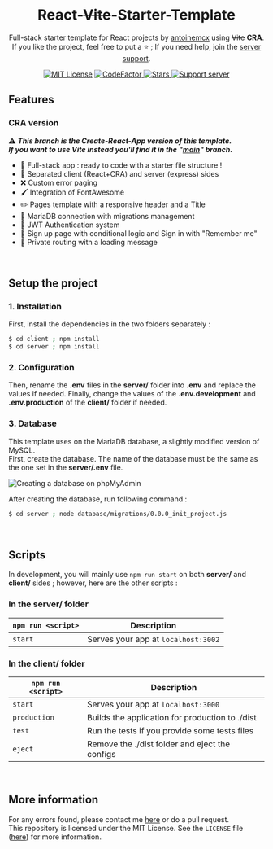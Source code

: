 <h1 align="center">React-<strike>Vite</strike>-Starter-Template</h1>
<p align="center">
    Full-stack starter template for React projects by <a href="https://github.com/antoinemcx">antoinemcx</a> using <strike>Vite</strike> <b>CRA</b>.<br />
    If you like the project, feel free to put a ⭐ ; If you need help, join the <a href="https://discord.gg/G6WQsMQShZ">server support</a>.
</p>

<p align="center">
    <a title="MIT License" href="LICENSE"><img src="https://img.shields.io/badge/license-MIT-blue" alt="MIT License"></a>
    <a title="CodeFactor" href="https://www.codefactor.io/repository/github/antoinemcx/react-vite-starter-template">
        <img src="https://www.codefactor.io/repository/github/antoinemcx/react-vite-starter-template/badge" alt="CodeFactor">
    </a>
    <a title="Stars" href="https://github.com/antoinemcx/React-Vite-Starter-Template">
        <img src="https://img.shields.io/github/stars/antoinemcx/React-Vite-Starter-Template" alt="Stars">
    </a>
    <a title="Support server" href="https://discord.gg/G6WQsMQShZ">
        <img src="https://img.shields.io/discord/738122381062832180.svg?logo=discord&logoColor=ffffff&color=7389D8&labelColor=6A7EC2&label=Support" alt="Support server">
    </a>

   <br>
</p>

## Features
### CRA version
⚠️ ***This branch is the Create-React-App version of this template.   
If you want to use Vite instead you'll find it in the "[main](https://github.com/antoinemcx/React-Vite-Starter-Template/tree/main)" branch.***   

* 🚀 Full-stack app : ready to code with a starter file structure !
* 📁 Separated client (React+CRA) and server (express) sides
* ❌ Custom error paging
* 🖌️ Integration of FontAwesome
* ✏️ Pages template with a responsive header and a Title
* 📡 MariaDB connection with migrations management
* 🔑 JWT Authentication system
* 👥 Sign up page with conditional logic and Sign in with "Remember me"
* 🔐 Private routing with a loading message

<br>

## Setup the project

### 1. Installation
First, install the dependencies in the two folders separately :
```sh
$ cd client ; npm install
$ cd server ; npm install
```

### 2. Configuration
Then, rename the **.env** files in the **server/** folder into **.env** and replace the values if needed.
Finally, change the values of the **.env.development** and **.env.production** of the **client/** folder if needed.

### 3. Database
This template uses on the MariaDB database, a slightly modified version of MySQL.<br>
First, create the database. The name of the database must be the same as the one set in the **server/.env** file.<br>

![](https://i.imgur.com/ALeKvsf.png "Creating a database on phpMyAdmin")

After creating the database, run following command :
```sh
$ cd server ; node database/migrations/0.0.0_init_project.js
```

<br>

## Scripts

In development, you will mainly use `npm run start` on both **server/** and **client/** sides ; however, here are the other scripts :

### In the server/ folder
|`npm run <script>` |Description|
|-------------------|-----------|
|`start`            |Serves your app at `localhost:3002`|

### In the client/ folder
|`npm run <script>` |Description|
|-------------------|-----------|
|`start`            |Serves your app at `localhost:3000`|
|`production`       |Builds the application for production to ./dist|
|`test`             |Run the tests if you provide some tests files|
|`eject`            |Remove the ./dist folder and eject the configs|

<br>

## More information

For any errors found, please contact me [here](https://discord.gg/G6WQsMQShZ) or do a pull request.  
This repository is licensed under the MIT License. See the `LICENSE` file ([here](LICENSE)) for more information.
